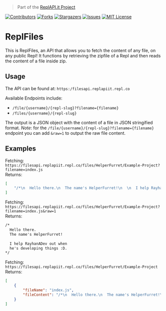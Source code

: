 > Part of the [ReplAPI.it Project](https://replit.com/@ReplAPIit)

[![Contributors][contributors-shield]][contributors-url]
[![Forks][forks-shield]][forks-url]
[![Stargazers][stars-shield]][stars-url]
[![Issues][issues-shield]][issues-url]
[![MIT License][license-shield]][license-url]


# ReplFiles
This is ReplFiles, an API that allows you to fetch the content of any file, on any public Repl! It functions by retrieving the zipfile of a Repl and then reads the content of a file inside zip.

## Usage
The API can be found at:
`https:/filesapi.replapiit.repl.co`

Available Endpoints include:
* `/file/{username}/{repl-slug}?filename={filename}`
* `/files/{username}/{repl-slug}`

The output is a JSON object with the content of a file in JSON stringified format.
*Note*: for the `/file/{username}/{repl-slug}?filename={filename}` endpoint you can add `&raw=1` to output the raw file content.

## Examples
Fetching: `https://filesapi.replapiit.repl.co/files/HelperFurret/Example-Project?filename=index.js`  
Returns:
```json
[
	"/*\n  Hello there.\n  The name's HelperFurret!\n  \n  I help RayhanADev out when\n  he's developing things :D.\n*/"
]
```

Fetching: `https://filesapi.replapiit.repl.co/files/HelperFurret/Example-Project?filename=index.js&raw=1`  
Returns:
```txt
/*
  Hello there.
  The name's HelperFurret!
  
  I help RayhanADev out when
  he's developing things :D.
*/
```

Fetching: `https://filesapi.replapiit.repl.co/files/HelperFurret/Example-Project`  
Returns:
```json
[
	{
		"fileName": "index.js",
		"fileContent": "/*\n  Hello there.\n  The name's HelperFurret!\n  \n  I help RayhanADev out when\n  he's developing things :D.\n*/"
	}
]
```

[contributors-shield]: https://img.shields.io/github/contributors/ReplAPI-it/ReplFiles.svg?style=for-the-badge
[contributors-url]: https://github.com/ReplAPI-it/ReplFiles/graphs/contributors
[forks-shield]: https://img.shields.io/github/forks/ReplAPI-it/ReplFiles.svg?style=for-the-badge
[forks-url]: https://github.com/ReplAPI-it/ReplFiles/network/members
[stars-shield]: https://img.shields.io/github/stars/ReplAPI-it/ReplFiles.svg?style=for-the-badge
[stars-url]: https://github.com/ReplAPI-it/ReplFiles/stargazers
[issues-shield]: https://img.shields.io/github/issues/ReplAPI-it/ReplFiles.svg?style=for-the-badge
[issues-url]: https://github.com/ReplAPI-it/ReplFiles/issues
[license-shield]: https://img.shields.io/github/license/ReplAPI-it/ReplFiles.svg?style=for-the-badge
[license-url]: https://github.com/ReplAPI-it/ReplFiles/blob/master/LICENSE.txt
